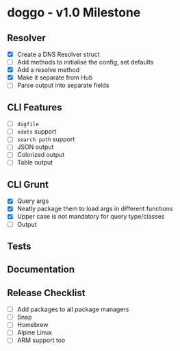 # doggo - v1.0 Milestone

## Resolver
- [x] Create a DNS Resolver struct
- [ ] Add methods to initialise the config, set defaults
- [x] Add a resolve method
- [x] Make it separate from Hub
- [ ] Parse output into separate fields

## CLI Features
- [ ] `digfile`
- [ ] `ndots` support
- [ ] `search path` support
- [ ] JSON output
- [ ] Colorized output
- [ ] Table output

## CLI Grunt
- [x] Query args
- [x] Neatly package them to load args in different functions
- [x] Upper case is not mandatory for query type/classes
- [ ] Output
## Tests

## Documentation

## Release Checklist
- [ ] Add packages to all package managers
- [ ] Snap
- [ ] Homebrew
- [ ] Alpine Linux
- [ ] ARM support too
